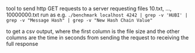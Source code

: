tool to send http GET requests to a server requesting files 10.txt, ..., 10000000.txt
run as e.g.
`./benchmark localhost 4242 | grep -v 'HUBI' | grep -v "Message Hash" | grep -v "New Hash Chain Value"`

to get a csv output, where the first column is the file size and the other columns are the time in seconds from sending the request to receiving the full response
